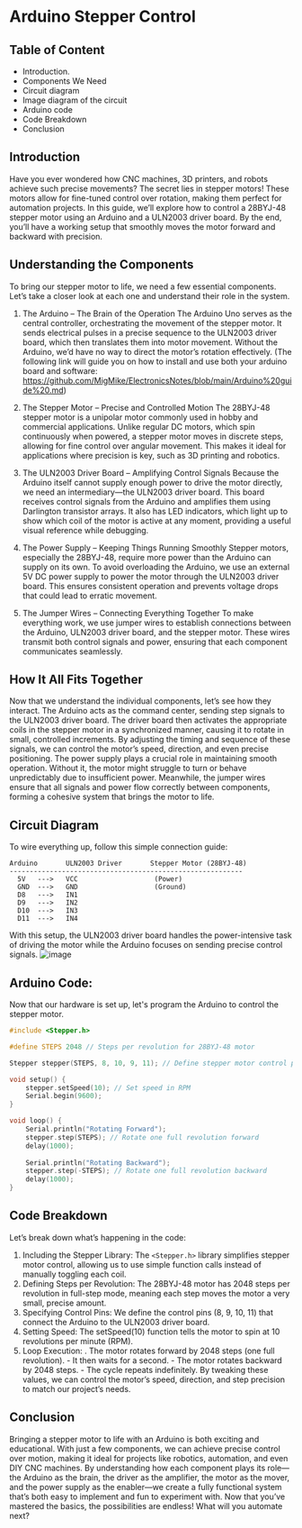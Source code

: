 # Arduino Stepper Control

## Table of Content
- Introduction.
- Components We Need
- Circuit diagram
- Image diagram of the circuit
- Arduino code
- Code Breakdown
- Conclusion

## Introduction
Have you ever wondered how CNC machines, 3D printers, and robots achieve such precise movements? The secret lies in stepper motors! These motors allow for fine-tuned control over rotation, making them perfect for automation projects. In this guide, we’ll explore how to control a 28BYJ-48 stepper motor using an Arduino and a ULN2003 driver board. By the end, you’ll have a working setup that smoothly moves the motor forward and backward with precision.

## Understanding the Components

To bring our stepper motor to life, we need a few essential components. Let’s take a closer look at each one and understand their role in the system.
1. The Arduino – The Brain of the Operation
The Arduino Uno serves as the central controller, orchestrating the movement of the stepper motor. It sends electrical pulses in a precise sequence to the ULN2003 driver board, which then translates them into motor movement. Without the Arduino, we’d have no way to direct the motor’s rotation effectively.  (The following link will guide you on how to install and use both your arduino board and software: https://github.com/MigMike/ElectronicsNotes/blob/main/Arduino%20guide%20.md)

2. The Stepper Motor – Precise and Controlled Motion
The 28BYJ-48 stepper motor is a unipolar motor commonly used in hobby and commercial applications. Unlike regular DC motors, which spin continuously when powered, a stepper motor moves in discrete steps, allowing for fine control over angular movement. This makes it ideal for applications where precision is key, such as 3D printing and robotics.

3. The ULN2003 Driver Board – Amplifying Control Signals
Because the Arduino itself cannot supply enough power to drive the motor directly, we need an intermediary—the ULN2003 driver board. This board receives control signals from the Arduino and amplifies them using Darlington transistor arrays. It also has LED indicators, which light up to show which coil of the motor is active at any moment, providing a useful visual reference while debugging.

4. The Power Supply – Keeping Things Running Smoothly
Stepper motors, especially the 28BYJ-48, require more power than the Arduino can supply on its own. To avoid overloading the Arduino, we use an external 5V DC power supply to power the motor through the ULN2003 driver board. This ensures consistent operation and prevents voltage drops that could lead to erratic movement.

5. The Jumper Wires – Connecting Everything Together
To make everything work, we use jumper wires to establish connections between the Arduino, ULN2003 driver board, and the stepper motor. These wires transmit both control signals and power, ensuring that each component communicates seamlessly.

## How It All Fits Together
Now that we understand the individual components, let’s see how they interact. The Arduino acts as the command center, sending step signals to the ULN2003 driver board. The driver board then activates the appropriate coils in the stepper motor in a synchronized manner, causing it to rotate in small, controlled increments. By adjusting the timing and sequence of these signals, we can control the motor’s speed, direction, and even precise positioning.
The power supply plays a crucial role in maintaining smooth operation. Without it, the motor might struggle to turn or behave unpredictably due to insufficient power. Meanwhile, the jumper wires ensure that all signals and power flow correctly between components, forming a cohesive system that brings the motor to life.

## Circuit Diagram
To wire everything up, follow this simple connection guide:
```
Arduino       ULN2003 Driver       Stepper Motor (28BYJ-48)
----------------------------------------------------------
  5V   --->   VCC                   (Power)
  GND  --->   GND                   (Ground)
  D8   --->   IN1
  D9   --->   IN2
  D10  --->   IN3
  D11  --->   IN4
```
With this setup, the ULN2003 driver board handles the power-intensive task of driving the motor while the Arduino focuses on sending precise control signals.
![image](https://github.com/user-attachments/assets/55332f7d-eb70-42ea-a1ff-e331ecb4a8de)

## Arduino Code:
Now that our hardware is set up, let's program the Arduino to control the stepper motor.
```cpp
#include <Stepper.h>

#define STEPS 2048 // Steps per revolution for 28BYJ-48 motor

Stepper stepper(STEPS, 8, 10, 9, 11); // Define stepper motor control pins

void setup() {
    stepper.setSpeed(10); // Set speed in RPM
    Serial.begin(9600);
}

void loop() {
    Serial.println("Rotating Forward");
    stepper.step(STEPS); // Rotate one full revolution forward
    delay(1000);
    
    Serial.println("Rotating Backward");
    stepper.step(-STEPS); // Rotate one full revolution backward
    delay(1000);
}
```

## Code Breakdown
Let’s break down what’s happening in the code:
1. Including the Stepper Library: The ```<Stepper.h>``` library simplifies stepper motor control, allowing us to use simple function calls instead of manually toggling each coil.
2. Defining Steps per Revolution: The 28BYJ-48 motor has 2048 steps per revolution in full-step mode, meaning each step moves the motor a very small, precise amount.
3. Specifying Control Pins: We define the control pins (8, 9, 10, 11) that connect the Arduino to the ULN2003 driver board.
4. Setting Speed: The setSpeed(10) function tells the motor to spin at 10 revolutions per minute (RPM).
5. Loop Execution:
 . The motor rotates forward by 2048 steps (one full revolution).
           - It then waits for a second.
           - The motor rotates backward by 2048 steps.
           - The cycle repeats indefinitely.
By tweaking these values, we can control the motor’s speed, direction, and step precision to match our project’s needs.

## Conclusion
Bringing a stepper motor to life with an Arduino is both exciting and educational. With just a few components, we can achieve precise control over motion, making it ideal for projects like robotics, automation, and even DIY CNC machines.
By understanding how each component plays its role—the Arduino as the brain, the driver as the amplifier, the motor as the mover, and the power supply as the enabler—we create a fully functional system that’s both easy to implement and fun to experiment with.
Now that you’ve mastered the basics, the possibilities are endless! What will you automate next?
